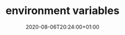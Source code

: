 ---
title: environment variables
description: Use $ENV environment variables in your pipelines.
date: 2020-08-06T20:24:00+01:00
lastmod: 2020-08-06T20:24:00+01:00
draft: false
seo_article_headline: Use environment variables in your pipelines.
seo_description: Get, set & unset environment variables in your task-runner automation pipeline. Format environment variable values.
seo_is_carousel: true
---
